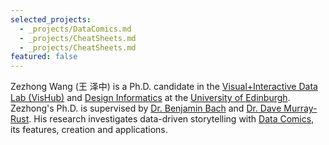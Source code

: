 ```yaml
---
selected_projects:
  - _projects/DataComics.md
  - _projects/CheatSheets.md
  - _projects/CheatSheets.md
featured: false
---
```



Zezhong Wang (王 泽中) is a Ph.D. candidate in the [Visual+Interactive Data Lab (VisHub)](https://visualinteractivedata.github.io/bach.html) and [Design Informatics](https://www.designinformatics.org/) at the [University of Edinburgh](https://www.ed.ac.uk/). Zezhong's Ph.D. is supervised by [Dr. Benjamin Bach](https://visualinteractivedata.github.io/bach.html) and [Dr. Dave Murray-Rust](http://dave.murray-rust.org/). His research investigates data-driven storytelling with [Data Comics](https://datacomics.github.io/), its features, creation and applications.


<!-- ---
layout: page
title: 
sitemap: false

--- -->
